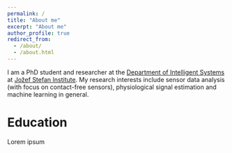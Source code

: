 ```yaml
---
permalink: /
title: "About me"
excerpt: "About me"
author_profile: true
redirect_from: 
  - /about/
  - /about.html
---
```


I am a PhD student and researcher at the [Department of Intelligent Systems](https://dis.ijs.si/) at [Jožef Stefan Institute](https://ijs.si/ijsw). My research interests include sensor data analysis (with focus on contact-free sensors), physiological signal estimation and machine learning in general.

Education
======
Lorem ipsum
